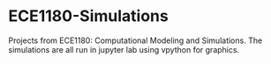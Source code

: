 # ECE1180-Simulations
Projects from ECE1180: Computational Modeling and Simulations. The simulations are all run in jupyter lab using vpython for graphics.
